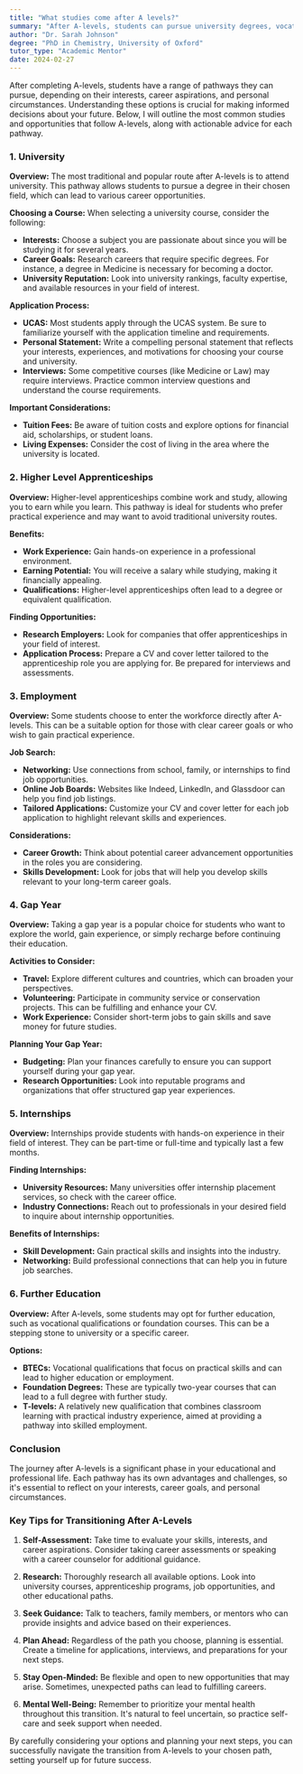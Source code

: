 ```yaml
---
title: "What studies come after A levels?"
summary: "After A-levels, students can pursue university degrees, vocational training, apprenticeships, or gap years based on their interests and career goals."
author: "Dr. Sarah Johnson"
degree: "PhD in Chemistry, University of Oxford"
tutor_type: "Academic Mentor"
date: 2024-02-27
---
```


After completing A-levels, students have a range of pathways they can pursue, depending on their interests, career aspirations, and personal circumstances. Understanding these options is crucial for making informed decisions about your future. Below, I will outline the most common studies and opportunities that follow A-levels, along with actionable advice for each pathway.

### 1. University

**Overview:**
The most traditional and popular route after A-levels is to attend university. This pathway allows students to pursue a degree in their chosen field, which can lead to various career opportunities.

**Choosing a Course:**
When selecting a university course, consider the following:

- **Interests:** Choose a subject you are passionate about since you will be studying it for several years.
- **Career Goals:** Research careers that require specific degrees. For instance, a degree in Medicine is necessary for becoming a doctor.
- **University Reputation:** Look into university rankings, faculty expertise, and available resources in your field of interest.

**Application Process:**
- **UCAS:** Most students apply through the UCAS system. Be sure to familiarize yourself with the application timeline and requirements.
- **Personal Statement:** Write a compelling personal statement that reflects your interests, experiences, and motivations for choosing your course and university.
- **Interviews:** Some competitive courses (like Medicine or Law) may require interviews. Practice common interview questions and understand the course requirements.

**Important Considerations:**
- **Tuition Fees:** Be aware of tuition costs and explore options for financial aid, scholarships, or student loans.
- **Living Expenses:** Consider the cost of living in the area where the university is located.

### 2. Higher Level Apprenticeships

**Overview:**
Higher-level apprenticeships combine work and study, allowing you to earn while you learn. This pathway is ideal for students who prefer practical experience and may want to avoid traditional university routes.

**Benefits:**
- **Work Experience:** Gain hands-on experience in a professional environment.
- **Earning Potential:** You will receive a salary while studying, making it financially appealing.
- **Qualifications:** Higher-level apprenticeships often lead to a degree or equivalent qualification.

**Finding Opportunities:**
- **Research Employers:** Look for companies that offer apprenticeships in your field of interest.
- **Application Process:** Prepare a CV and cover letter tailored to the apprenticeship role you are applying for. Be prepared for interviews and assessments.

### 3. Employment

**Overview:**
Some students choose to enter the workforce directly after A-levels. This can be a suitable option for those with clear career goals or who wish to gain practical experience.

**Job Search:**
- **Networking:** Use connections from school, family, or internships to find job opportunities.
- **Online Job Boards:** Websites like Indeed, LinkedIn, and Glassdoor can help you find job listings.
- **Tailored Applications:** Customize your CV and cover letter for each job application to highlight relevant skills and experiences.

**Considerations:**
- **Career Growth:** Think about potential career advancement opportunities in the roles you are considering.
- **Skills Development:** Look for jobs that will help you develop skills relevant to your long-term career goals.

### 4. Gap Year

**Overview:**
Taking a gap year is a popular choice for students who want to explore the world, gain experience, or simply recharge before continuing their education.

**Activities to Consider:**
- **Travel:** Explore different cultures and countries, which can broaden your perspectives.
- **Volunteering:** Participate in community service or conservation projects. This can be fulfilling and enhance your CV.
- **Work Experience:** Consider short-term jobs to gain skills and save money for future studies.

**Planning Your Gap Year:**
- **Budgeting:** Plan your finances carefully to ensure you can support yourself during your gap year.
- **Research Opportunities:** Look into reputable programs and organizations that offer structured gap year experiences.

### 5. Internships

**Overview:**
Internships provide students with hands-on experience in their field of interest. They can be part-time or full-time and typically last a few months.

**Finding Internships:**
- **University Resources:** Many universities offer internship placement services, so check with the career office.
- **Industry Connections:** Reach out to professionals in your desired field to inquire about internship opportunities.

**Benefits of Internships:**
- **Skill Development:** Gain practical skills and insights into the industry.
- **Networking:** Build professional connections that can help you in future job searches.

### 6. Further Education

**Overview:**
After A-levels, some students may opt for further education, such as vocational qualifications or foundation courses. This can be a stepping stone to university or a specific career.

**Options:**
- **BTECs:** Vocational qualifications that focus on practical skills and can lead to higher education or employment.
- **Foundation Degrees:** These are typically two-year courses that can lead to a full degree with further study.
- **T-levels:** A relatively new qualification that combines classroom learning with practical industry experience, aimed at providing a pathway into skilled employment.

### Conclusion

The journey after A-levels is a significant phase in your educational and professional life. Each pathway has its own advantages and challenges, so it's essential to reflect on your interests, career goals, and personal circumstances. 

### Key Tips for Transitioning After A-Levels

1. **Self-Assessment:** Take time to evaluate your skills, interests, and career aspirations. Consider taking career assessments or speaking with a career counselor for additional guidance.

2. **Research:** Thoroughly research all available options. Look into university courses, apprenticeship programs, job opportunities, and other educational paths. 

3. **Seek Guidance:** Talk to teachers, family members, or mentors who can provide insights and advice based on their experiences.

4. **Plan Ahead:** Regardless of the path you choose, planning is essential. Create a timeline for applications, interviews, and preparations for your next steps.

5. **Stay Open-Minded:** Be flexible and open to new opportunities that may arise. Sometimes, unexpected paths can lead to fulfilling careers.

6. **Mental Well-Being:** Remember to prioritize your mental health throughout this transition. It's natural to feel uncertain, so practice self-care and seek support when needed.

By carefully considering your options and planning your next steps, you can successfully navigate the transition from A-levels to your chosen path, setting yourself up for future success.
    